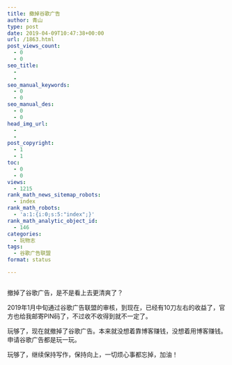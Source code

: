 ```yaml
---
title: 撤掉谷歌广告
author: 青山
type: post
date: 2019-04-09T10:47:38+00:00
url: /1863.html
post_views_count:
  - 0
  - 0
seo_title:
  - 
  - 
seo_manual_keywords:
  - 0
  - 0
seo_manual_des:
  - 0
  - 0
head_img_url:
  - 
  - 
post_copyright:
  - 1
  - 1
toc:
  - 0
  - 0
views:
  - 1215
rank_math_news_sitemap_robots:
  - index
rank_math_robots:
  - 'a:1:{i:0;s:5:"index";}'
rank_math_analytic_object_id:
  - 146
categories:
  - 玩物志
tags:
  - 谷歌广告联盟
format: status

---
```

<div class="wp-block-image">
  <figure class="aligncenter size-large"><img decoding="async" src="https://rmt.dogedoge.com/fetch/~/source/unsplash/photo-1560472354-b33ff0c44a43?ixid=MXwxMjA3fDB8MHxwaG90by1wYWdlfHx8fGVufDB8fHw%3D&ixlib=rb-1.2.1&auto=format&fit=crop&w=1120&q=80" alt=""/ alt="撤掉谷歌广告 - 第1张图片" title="撤掉谷歌广告 - 第1张图片 | 印记" ></figure>
</div>

撤掉了谷歌广告，是不是看上去更清爽了？

2019年1月中旬通过谷歌广告联盟的审核，到现在，已经有10刀左右的收益了，官方也给我邮寄PIN码了，不过收不收得到就不一定了。

玩够了，现在就撤掉了谷歌广告。本来就没想着靠博客赚钱，没想着用博客赚钱。申请谷歌广告都是玩一玩。

玩够了，继续保持写作，保持向上，一切烦心事都忘掉，加油！